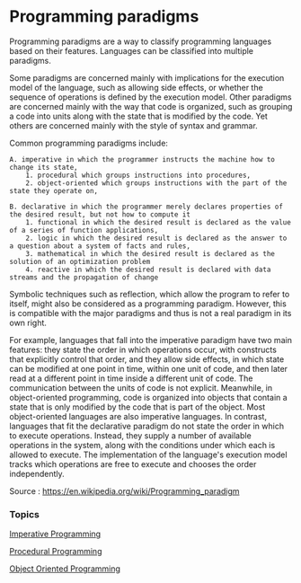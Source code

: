 # Programming paradigms

Programming paradigms are a way to classify programming languages based on their features. Languages can be classified into multiple paradigms.

Some paradigms are concerned mainly with implications for the execution model of the language, such as allowing side effects, or whether the sequence of operations is defined by the execution model. Other paradigms are concerned mainly with the way that code is organized, such as grouping a code into units along with the state that is modified by the code. Yet others are concerned mainly with the style of syntax and grammar.

Common programming paradigms include:

    A. imperative in which the programmer instructs the machine how to change its state,
        1. procedural which groups instructions into procedures,
        2. object-oriented which groups instructions with the part of the state they operate on,
        
    B. declarative in which the programmer merely declares properties of the desired result, but not how to compute it
        1. functional in which the desired result is declared as the value of a series of function applications,
        2. logic in which the desired result is declared as the answer to a question about a system of facts and rules,
        3. mathematical in which the desired result is declared as the solution of an optimization problem
        4. reactive in which the desired result is declared with data streams and the propagation of change

Symbolic techniques such as reflection, which allow the program to refer to itself, might also be considered as a programming paradigm. However, this is compatible with the major paradigms and thus is not a real paradigm in its own right.

For example, languages that fall into the imperative paradigm have two main features: they state the order in which operations occur, with constructs that explicitly control that order, and they allow side effects, in which state can be modified at one point in time, within one unit of code, and then later read at a different point in time inside a different unit of code. The communication between the units of code is not explicit. Meanwhile, in object-oriented programming, code is organized into objects that contain a state that is only modified by the code that is part of the object. Most object-oriented languages are also imperative languages. In contrast, languages that fit the declarative paradigm do not state the order in which to execute operations. Instead, they supply a number of available operations in the system, along with the conditions under which each is allowed to execute. The implementation of the language's execution model tracks which operations are free to execute and chooses the order independently.

Source : https://en.wikipedia.org/wiki/Programming_paradigm

### Topics

 [Imperative Programming](https://github.com/CatalaniCD/computer_science/blob/main/5.%20software_dev/imperative.md)
 
 [Procedural Programming](https://github.com/CatalaniCD/computer_science/blob/main/5.%20software_dev/procedural.md)
 
 [Object Oriented Programming](https://github.com/CatalaniCD/computer_science/blob/main/5.%20software_dev/object_oriented.md) 
